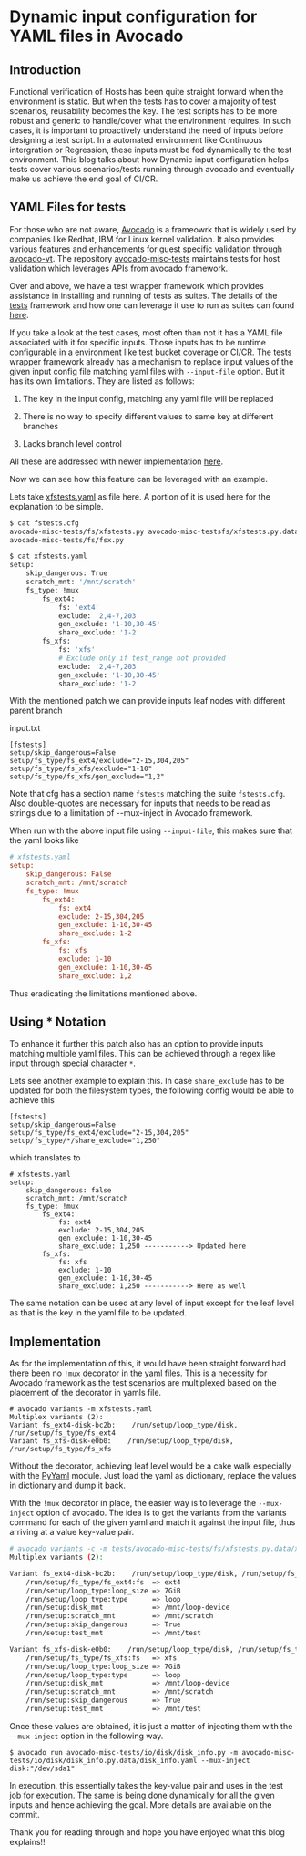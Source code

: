 # Dynamic input configuration for YAML files in Avocado


## Introduction

Functional verification of Hosts has been quite straight forward when the environment is static. But when the tests has to cover a majority of test scenarios, reusability becomes the key. The test scripts has to be more robust and generic to handle/cover what the environment requires. In such cases, it is important to proactively understand the need of inputs before designing a test script. In a automated environment like Continuous intergration or Regression, these inputs must be fed dynamically to the test environment. This blog talks about how Dynamic input configuration helps tests cover various scenarios/tests running through avocado and eventually make us achieve the end goal of CI/CR.

## YAML Files for tests

For those who are not aware, [Avocado](https://avocado-framework.readthedocs.io/) is a frameowrk that is widely used by companies like Redhat, IBM for Linux kernel validation. It also provides various features and enhancements for guest specific validation through [avocado-vt](https://github.com/avocado-framework/avocado-vt/). The repository [avocado-misc-tests](https://github.com/avocado-framework-tests/avocado-misc-tests/) maintains tests for host validation which leverages APIs from avocado framework.

Over and above, we have a test wrapper framework which provides assistance in installing and running of tests as suites. The details of the [tests](https://github.com/open-power-host-os/tests) framework and how one can leverage it use to run as suites can found [here](https://narasimhan-v.github.io/2020/06/12/Writing-Avocado-Test-Suites.html).

If you take a look at the test cases, most often than not it has a YAML file associated with it for specific inputs. Those inputs has to be runtime configurable in a environment like test bucket coverage or CI/CR. The tests wrapper framework already has a mechanism to replace input values of the given input config file matching yaml files with `--input-file` option. But it has its own limitations. They are listed as follows:

1. The key in the  input config, matching any yaml file will be replaced

2. There is no way to specify different values to same key at different branches

3. Lacks branch level control

All these are addressed with newer implementation [here](https://github.com/open-power-host-os/tests/pull/228/files).

Now we can see how this feature can be leveraged with an example.

Lets take [xfstests.yaml](https://github.com/avocado-framework-tests/avocado-misc-tests/blob/master/fs/xfstests.py.data/xfstests.yaml) as file here. A portion of it is used here for the explanation to be simple.

```bash
$ cat fstests.cfg
avocado-misc-tests/fs/xfstests.py avocado-misc-testsfs/xfstests.py.data/xfstests.yaml
avocado-misc-tests/fs/fsx.py

$ cat xfstests.yaml
setup:
    skip_dangerous: True
    scratch_mnt: '/mnt/scratch'
    fs_type: !mux
        fs_ext4:
            fs: 'ext4'
            exclude: '2,4-7,203'
            gen_exclude: '1-10,30-45'
            share_exclude: '1-2'
        fs_xfs:
            fs: 'xfs'
            # Exclude only if test_range not provided
            exclude: '2,4-7,203'
            gen_exclude: '1-10,30-45'
            share_exclude: '1-2'
```

With the mentioned patch we can provide inputs leaf nodes with different parent branch

input.txt
```
[fstests]
setup/skip_dangerous=False
setup/fs_type/fs_ext4/exclude="2-15,304,205"
setup/fs_type/fs_xfs/exclude="1-10"
setup/fs_type/fs_xfs/gen_exclude="1,2"
```
Note that cfg has a section name `fstests` matching the suite `fstests.cfg`. Also double-quotes are necessary for inputs that needs to be read as strings due to a limitation of --mux-inject in Avocado framework.

When run with the above input file using `--input-file`, this makes sure that the yaml looks like

```cfg
# xfstests.yaml
setup:
    skip_dangerous: False
    scratch_mnt: /mnt/scratch
    fs_type: !mux
        fs_ext4:
            fs: ext4
            exclude: 2-15,304,205
            gen_exclude: 1-10,30-45
            share_exclude: 1-2
        fs_xfs:
            fs: xfs
            exclude: 1-10
            gen_exclude: 1-10,30-45
            share_exclude: 1,2
```
Thus eradicating the limitations mentioned above.


## Using * Notation

To enhance it further this patch also has an option to provide inputs matching multiple yaml files. This can be achieved through a regex like input through special character `*`.

Lets see another example to explain this. In case `share_exclude` has to be updated for both the filesystem types, the following config would be able to achieve this

```
[fstests]
setup/skip_dangerous=False
setup/fs_type/fs_ext4/exclude="2-15,304,205"
setup/fs_type/*/share_exclude="1,250"
```

which translates to
```
# xfstests.yaml
setup:
    skip_dangerous: false
    scratch_mnt: /mnt/scratch
    fs_type: !mux
        fs_ext4:
            fs: ext4
            exclude: 2-15,304,205
            gen_exclude: 1-10,30-45
            share_exclude: 1,250 -----------> Updated here
        fs_xfs:
            fs: xfs
            exclude: 1-10
            gen_exclude: 1-10,30-45
            share_exclude: 1,250 -----------> Here as well
```

The same notation can be used at any level of input except for the leaf level as that is the key in the yaml file to be updated.

## Implementation

As for the implementation of this, it would have been straight forward had there been no `!mux` decorator in the yaml files. This is a necessity for Avocado framework as the test scenarios are multiplexed based on the placement of the decorator in yamls file.

```
# avocado variants -m xfstests.yaml 
Multiplex variants (2):
Variant fs_ext4-disk-bc2b:    /run/setup/loop_type/disk, /run/setup/fs_type/fs_ext4
Variant fs_xfs-disk-e0b0:    /run/setup/loop_type/disk, /run/setup/fs_type/fs_xfs
```

Without the decorator, achieving leaf level would be a cake walk especially with the [PyYaml](https://pyyaml.org/wiki/PyYAMLDocumentation) module. Just load the yaml as dictionary, replace the values in dictionary and dump it back.

With the `!mux` decorator in place, the easier way is to leverage the `--mux-inject` option of avocado. The idea is to get the variants from the variants command for each of the given yaml and match it against the input file, thus arriving at a value key-value pair.

```bash
# avocado variants -c -m tests/avocado-misc-tests/fs/xfstests.py.data/xfstests.yaml 
Multiplex variants (2):

Variant fs_ext4-disk-bc2b:    /run/setup/loop_type/disk, /run/setup/fs_type/fs_ext4
    /run/setup/fs_type/fs_ext4:fs  => ext4
    /run/setup/loop_type:loop_size => 7GiB
    /run/setup/loop_type:type      => loop
    /run/setup:disk_mnt            => /mnt/loop-device
    /run/setup:scratch_mnt         => /mnt/scratch
    /run/setup:skip_dangerous      => True
    /run/setup:test_mnt            => /mnt/test

Variant fs_xfs-disk-e0b0:    /run/setup/loop_type/disk, /run/setup/fs_type/fs_xfs
    /run/setup/fs_type/fs_xfs:fs   => xfs
    /run/setup/loop_type:loop_size => 7GiB
    /run/setup/loop_type:type      => loop
    /run/setup:disk_mnt            => /mnt/loop-device
    /run/setup:scratch_mnt         => /mnt/scratch
    /run/setup:skip_dangerous      => True
    /run/setup:test_mnt            => /mnt/test
```

Once these values are obtained, it is just a matter of injecting them with the `--mux-inject` option in the following way.

```
$ avocado run avocado-misc-tests/io/disk/disk_info.py -m avocado-misc-tests/io/disk/disk_info.py.data/disk_info.yaml --mux-inject disk:"/dev/sda1"
```

In execution, this essentially takes the key-value pair and uses in the test job for execution. The same is being done dynamically for all the given inputs and hence achieving the goal. More details are available on the commit.

Thank you for reading through and hope you have enjoyed what this blog explains!!
